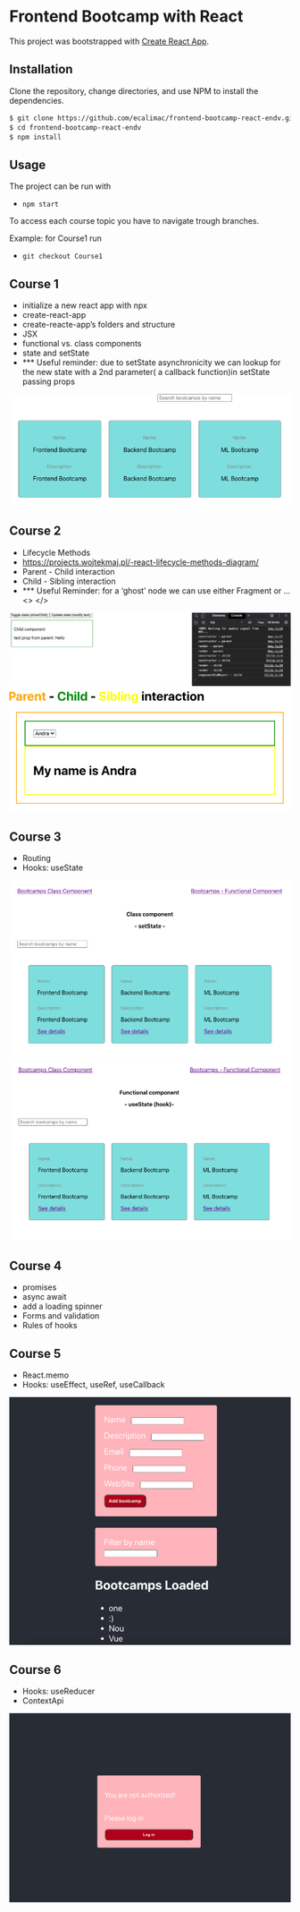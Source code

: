 # Frontend Bootcamp with React

This project was bootstrapped with [Create React App](https://github.com/facebook/create-react-app).

## Installation

Clone the repository, change directories, and use NPM to install the dependencies.

```bash
$ git clone https://github.com/ecalimac/frontend-bootcamp-react-endv.git
$ cd frontend-bootcamp-react-endv
$ npm install
```

## Usage

The project can be run with

- `npm start`

To access each course topic you have to navigate trough branches.

Example: for Course1 run 
- `git checkout Course1`

## Course 1 
- initialize a new react app with npx
- create-react-app
- create-reacte-app’s folders and structure
- JSX
- functional vs. class components
- state and setState 
- *** Useful reminder: due to setState asynchronicity we can lookup for the new state with a 2nd parameter( a callback function)in setState passing props


![screenshot #1](public/readme-assets/course1.png)

## Course 2

- Lifecycle Methods
- https://projects.wojtekmaj.pl/-react-lifecycle-methods-diagram/
- Parent - Child interaction
- Child - Sibling interaction
- *** Useful Reminder:  for a ‘ghost’ node we can use either Fragment or … <> </>

![screenshot #2](public/readme-assets/course2.png)
![screenshot #3](public/readme-assets/course2.1.png)

## Course 3

- Routing
- Hooks: useState

![screenshot #4](public/readme-assets/Course3.png)
![screenshot #5](public/readme-assets/Course3.1.png)

## Course 4

- promises
- async await 
- add a loading spinner
- Forms and validation
- Rules of hooks

## Course 5

- React.memo
- Hooks: useEffect, useRef, useCallback

![screenshot #6](public/readme-assets/Course5.png)

## Course 6

- Hooks: useReducer
- ContextApi

![screenshot #7](public/readme-assets/Course6.png)